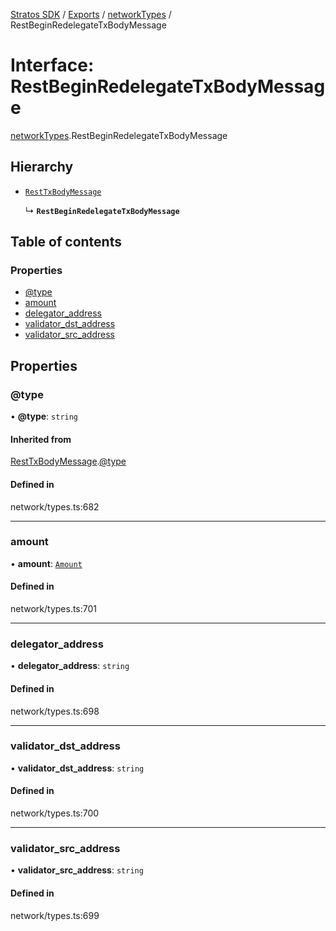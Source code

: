 [Stratos SDK](../README.md) / [Exports](../modules.md) / [networkTypes](../modules/networkTypes.md) / RestBeginRedelegateTxBodyMessage

# Interface: RestBeginRedelegateTxBodyMessage

[networkTypes](../modules/networkTypes.md).RestBeginRedelegateTxBodyMessage

## Hierarchy

- [`RestTxBodyMessage`](networkTypes.RestTxBodyMessage.md)

  ↳ **`RestBeginRedelegateTxBodyMessage`**

## Table of contents

### Properties

- [@type](networkTypes.RestBeginRedelegateTxBodyMessage.md#@type)
- [amount](networkTypes.RestBeginRedelegateTxBodyMessage.md#amount)
- [delegator\_address](networkTypes.RestBeginRedelegateTxBodyMessage.md#delegator_address)
- [validator\_dst\_address](networkTypes.RestBeginRedelegateTxBodyMessage.md#validator_dst_address)
- [validator\_src\_address](networkTypes.RestBeginRedelegateTxBodyMessage.md#validator_src_address)

## Properties

### @type

• **@type**: `string`

#### Inherited from

[RestTxBodyMessage](networkTypes.RestTxBodyMessage.md).[@type](networkTypes.RestTxBodyMessage.md#@type)

#### Defined in

network/types.ts:682

___

### amount

• **amount**: [`Amount`](networkTypes.Amount.md)

#### Defined in

network/types.ts:701

___

### delegator\_address

• **delegator\_address**: `string`

#### Defined in

network/types.ts:698

___

### validator\_dst\_address

• **validator\_dst\_address**: `string`

#### Defined in

network/types.ts:700

___

### validator\_src\_address

• **validator\_src\_address**: `string`

#### Defined in

network/types.ts:699
